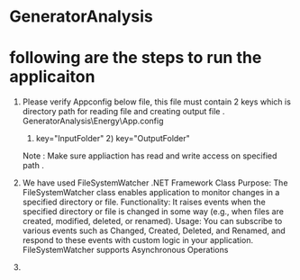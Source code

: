 # GeneratorAnalysis

# following are the steps to run the applicaiton 

1. Please verify Appconfig below file, this file must contain 2 keys which is directory path for reading file and creating output file 
.	GeneratorAnalysis\Energy\App.config
    1) key="InputFolder" 2) key="OutputFolder"

    Note : Make sure appliaction has read and write access on specified path
.	
2. We have used FileSystemWatcher .NET Framework Class
   Purpose: The FileSystemWatcher class enables application to monitor changes in a specified directory or file.
   Functionality: It raises events when the specified directory or file is changed in some way (e.g., when files are created, modified, deleted, or renamed).
   Usage: You can subscribe to various events such as Changed, Created, Deleted, and Renamed, and respond to these events with custom logic in your application.
   FileSystemWatcher supports Asynchronous Operations
3. 


